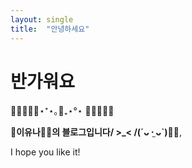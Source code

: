 ```yaml
---
layout: single
title:  "안녕하세요"
---
```


# 반가워요
 🌸🌷🌸🌷🌸⋆⁺⋆｡🦋₊⋆°⋆ 🌸🌷🌸🌷🌸



**💖이유나🙎🏻의 블로그입니다/ >_< /(´ᴗ ·̫ ᴗ`)💭💕**, 
　　　
　　　

I hope you like it!
